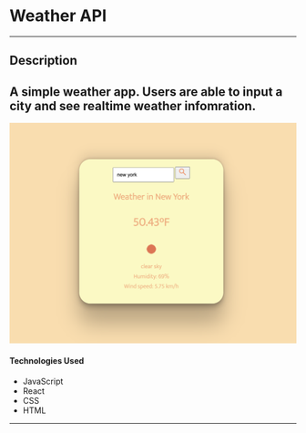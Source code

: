 
 # Weather API
 --- 
## Description
 A simple weather app. Users are able to input a city and see realtime weather infomration.
 --- 

![Alt text](./weather.png)

#### Technologies Used
- JavaScript
- React
- CSS
- HTML 
---
